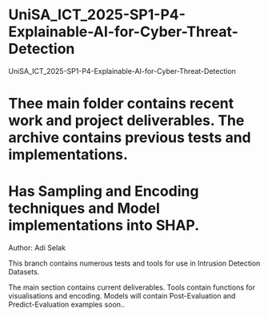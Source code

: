 # UniSA_ICT_2025-SP1-P4-Explainable-AI-for-Cyber-Threat-Detection
UniSA_ICT_2025-SP1-P4-Explainable-AI-for-Cyber-Threat-Detection

# Thee main folder contains recent work and project deliverables. The archive contains previous tests and implementations.

# Has Sampling and Encoding techniques and Model implementations into SHAP.

Author: Adi Selak

This branch contains numerous tests and tools for use in Intrusion Detection Datasets.

The main section contains current deliverables.
Tools contain functions for visualisations and encoding.
Models will contain Post-Evaluation and Predict-Evaluation examples soon..



